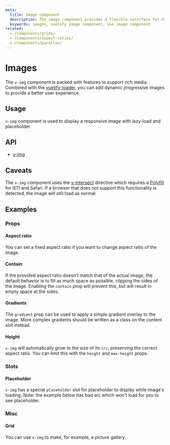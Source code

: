 ```yaml
---
meta:
  title: Image component
  description: The image component provides a flexible interface for displaying different types of images.
  keywords: images, vuetify image component, vue image component
related:
  - /components/grids/
  - /components/aspect-ratios/
  - /components/parallax/
---
```


# Images

The `v-img` component is packed with features to support rich media. Combined with the [vuetify-loader](https://github.com/vuetifyjs/vuetify-loader), you can add dynamic progressive images to provide a better user experience.

<entry-ad />

## Usage

`v-img` component is used to display a responsive image with lazy-load and placeholder.

<usage name="v-img" />

## API

- [v-img](/api/v-img)

<inline-api page="components/images" />

## Caveats

<alert type="info">

  The `v-img` component uses the [v-intersect](/directives/intersect) directive which requires a [Polyfill](/directives/intersect#polyfill) for IE11 and Safari. If a browser that does not support this functionality is detected, the image will still load as normal.

</alert>

## Examples

### Props

#### Aspect ratio

You can set a fixed aspect ratio if you want to change aspect ratio of the image.

<example file="v-img/prop-aspect-ratio" />

<promoted-ad slug="vuetify-zero-theme-pro" />

#### Contain

If the provided aspect ratio doesn't match that of the actual image, the default behavior is to fill as much space as possible, clipping the sides of the image. Enabling the `contain` prop will prevent this, but will result in empty space at the sides.

<example file="v-img/prop-contain" />

#### Gradients

The `gradient` prop can be used to apply a simple gradient overlay to the image. More complex gradients should be written as a class on the content slot instead.

<example file="v-img/prop-gradient" />

#### Height

`v-img` will automatically grow to the size of its `src`, preserving the correct aspect ratio. You can limit this with the `height` and `max-height` props.

<example file="v-img/prop-max-height" />

### Slots

#### Placeholder

`v-img` has a special `placeholder` slot for placeholder to display while image's loading. Note: the example below has bad src which won't load for you to see placeholder.

<example file="v-img/slot-placeholder" />

### Misc

#### Grid

You can use `v-img` to make, for example, a picture gallery.

<example file="v-img/misc-grid" />

<backmatter />
